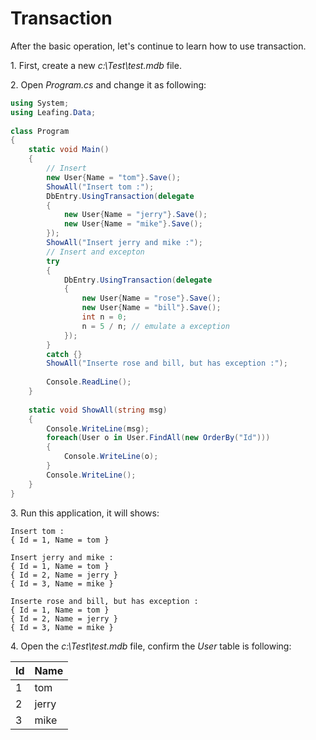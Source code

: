 Transaction
==========

After the basic operation, let's continue to learn how to use transaction.

1\. First, create a new *c:\Test\test.mdb* file.

2\. Open *Program.cs* and change it as following:

````c#
using System;
using Leafing.Data;
 
class Program
{
    static void Main()
    {
        // Insert
        new User{Name = "tom"}.Save();
        ShowAll("Insert tom :");
        DbEntry.UsingTransaction(delegate
        {
            new User{Name = "jerry"}.Save();
            new User{Name = "mike"}.Save();
        });
        ShowAll("Insert jerry and mike :");
        // Insert and excepton
        try
        {
            DbEntry.UsingTransaction(delegate
            {
                new User{Name = "rose"}.Save();
                new User{Name = "bill"}.Save();
                int n = 0;
                n = 5 / n; // emulate a exception
            });
        }
        catch {}
        ShowAll("Inserte rose and bill, but has exception :");
 
        Console.ReadLine();
    }
 
    static void ShowAll(string msg)
    {
        Console.WriteLine(msg);
        foreach(User o in User.FindAll(new OrderBy("Id")))
        {
            Console.WriteLine(o);
        }
        Console.WriteLine();
    }
}
````

3\. Run this application, it will shows:

````
Insert tom :
{ Id = 1, Name = tom }

Insert jerry and mike :
{ Id = 1, Name = tom }
{ Id = 2, Name = jerry }
{ Id = 3, Name = mike }

Inserte rose and bill, but has exception :
{ Id = 1, Name = tom }
{ Id = 2, Name = jerry }
{ Id = 3, Name = mike }
````

4\. Open the *c:\Test\test.mdb* file, confirm the *User* table is following: 

| Id    | Name  |
| ----- | ----- |
| 1     | tom   |
| 2     | jerry |
| 3     | mike  |
